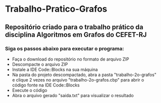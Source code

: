 # Trabalho-Pratico-Grafos
## Repositório criado para o trabalho prático da disciplina Algoritmos em Grafos do CEFET-RJ
### Siga os passos abaixo para executar o programa:
- Faça o download do repositório no formato de arquivo ZIP
- Descompacte o arquivo ZIP
- Instale a IDE Code::Blocks na sua máquina
- Na pasta do projeto descompactado, abra a pasta "trabalho-2o-grafos" e clique 2 vezes no arquivo "trabalho-2o-grafos.cbp" para abrir o código fonte na IDE Code::Blocks
- Execute o código
- Abra o arquivo gerado "saida.txt" para visualizar o resultado 
